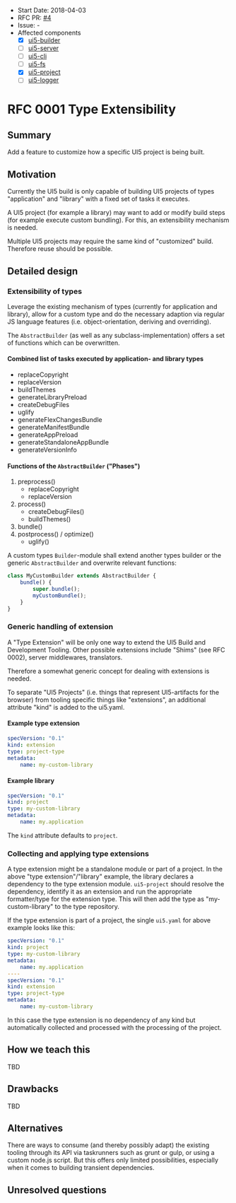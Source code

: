 - Start Date: 2018-04-03
- RFC PR: [#4](https://github.com/SAP/ui5-tooling/pull/4)
- Issue: -
- Affected components
    + [x] [ui5-builder](https://github.com/SAP/ui5-builder)
    + [ ] [ui5-server](https://github.com/SAP/ui5-server)
    + [ ] [ui5-cli](https://github.com/SAP/ui5-cli)
    + [ ] [ui5-fs](https://github.com/SAP/ui5-fs)
    + [x] [ui5-project](https://github.com/SAP/ui5-project)
    + [ ] [ui5-logger](https://github.com/SAP/ui5-logger)

# RFC 0001 Type Extensibility
## Summary
Add a feature to customize how a specific UI5 project is being built.

## Motivation
Currently the UI5 build is only capable of building UI5 projects of types "application" and "library" with a fixed set of tasks it executes.

A UI5 project (for example a library) may want to add or modify build steps (for example execute custom bundling). For this, an extensibility mechanism is needed.

Multiple UI5 projects may require the same kind of "customized" build. Therefore reuse should be possible.

## Detailed design
### Extensibility of types
Leverage the existing mechanism of types (currently for application and library), allow for a custom type and do the necessary adaption via regular JS language features (i.e. object-orientation, deriving and overriding).

The `AbstractBuilder` (as well as any subclass-implementation) offers a set of functions which can be overwritten.

#### Combined list of tasks executed by application- and library types
- replaceCopyright
- replaceVersion
- buildThemes
- generateLibraryPreload
- createDebugFiles
- uglify
- generateFlexChangesBundle
- generateManifestBundle
- generateAppPreload
- generateStandaloneAppBundle
- generateVersionInfo

#### Functions of the `AbstractBuilder` ("Phases")
1. preprocess()
    - replaceCopyright
    - replaceVersion
1. process()
    - createDebugFiles()
    - buildThemes()
1. bundle()
1. postprocess() / optimize()
    - uglify()

A custom types `Builder`-module shall extend another types builder or the generic `AbstractBuilder` and overwrite relevant functions:
```js
class MyCustomBuilder extends AbstractBuilder {
    bundle() {
        super.bundle();
        myCustomBundle();
    }
}
```

### Generic handling of extension
A "Type Extension" will be only one way to extend the UI5 Build and Development Tooling. Other possible extensions include "Shims" (see RFC 0002), server middlewares, translators.

Therefore a somewhat generic concept for dealing with extensions is needed.

To separate "UI5 Projects" (i.e. things that represent UI5-artifacts for the browser) from tooling specific things like "extensions", an additional attribute "kind" is added to the ui5.yaml.


#### Example type extension
```yaml
specVersion: "0.1"
kind: extension
type: project-type
metadata:
    name: my-custom-library
```

#### Example library
```yaml
specVersion: "0.1"
kind: project
type: my-custom-library
metadata:
    name: my.application
```

The `kind` attribute defaults to `project`.

### Collecting and applying type extensions
A type extension might be a standalone module or part of a project. In the above "type extension"/"library" example, the library declares a dependency to the type extension module. `ui5-project` should resolve the dependency, identify it as an extension and run the appropriate formatter/type for the extension type. This will then add the type as "my-custom-library" to the type repository.

If the type extension is part of a project, the single `ui5.yaml` for above example looks like this:

```yaml
specVersion: "0.1"
kind: project
type: my-custom-library
metadata:
    name: my.application
----
specVersion: "0.1"
kind: extension
type: project-type
metadata:
    name: my-custom-library
```

In this case the type extension is no dependency of any kind but automatically collected and processed with the processing of the project.

## How we teach this
TBD

## Drawbacks
TBD

## Alternatives
There are ways to consume (and thereby possibly adapt) the existing tooling through its API via taskrunners such as grunt or gulp, or using a custom node.js script. But this offers only limited possibilities, especially when it comes to building transient dependencies.

## Unresolved questions
